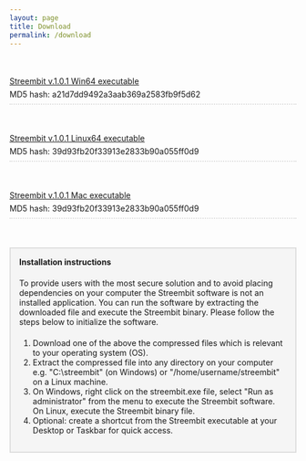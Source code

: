 ```yaml
---
layout: page
title: Download
permalink: /download
---
```


<div style="border-bottom:2px dotted #ddd; padding-bottom:8px;margin:50px 0 30px 0;">
  <a href="http://streembit.github.io/downloads/streembit_win64.zip">Streembit v.1.0.1 Win64 executable</a>
  <div style="margin-top:6px">
    MD5 hash: a21d7dd9492a3aab369a2583fb9f5d62
  </div>
</div>

<div style="border-bottom:2px dotted #ddd; padding-bottom:8px;margin:50px 0 30px 0;">
  <a href="#">Streembit v.1.0.1 Linux64 executable</a>
  <div style="margin-top:6px">
    MD5 hash: 39d93fb20f33913e2833b90a055ff0d9
  </div>
</div>

<div style="border-bottom:2px dotted #ddd; padding-bottom:8px;margin:50px 0 30px 0;">
  <a href="#">Streembit v.1.0.1 Mac executable</a>
  <div style="margin-top:6px">
    MD5 hash: 39d93fb20f33913e2833b90a055ff0d9
  </div>
</div>


<div style="border:2px solid #ddd; padding:15px;margin:50px 0 30px 0;background-color:#f5f5f5">
    <div style="font-weight:bold">Installation instructions</div>
    <div style="margin-top:20px">To provide users with the most secure solution and to avoid placing dependencies on your computer the Streembit software is not an installed application. You can run the software by extracting the downloaded file and execute the Streembit binary. Please follow the steps below to initialize the software.</div>
    <div style="margin-top:20px">
        <ol>
            <li>Download one of the above the compressed files which is relevant to your operating system (OS).</li>
            <li>Extract the compressed file into any directory on your computer e.g. "C:\streembit" (on Windows) or "/home/username/streembit" on a Linux machine. </li>
            <li>On Windows, right click on the streembit.exe file, select "Run as administrator" from the menu to execute the Streembit software. On Linux, execute the Streembit binary file.</li>
            <li>Optional: create a shortcut from the Streembit executable at your Desktop or Taskbar for quick access.</li>
        </ol>
    </div>
</div>
